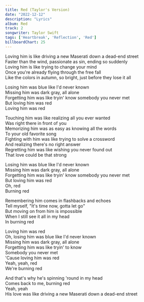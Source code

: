 ```yaml
---
title: Red (Taylor's Version)
date: "2022-12-12"
description: "Lyrics"
album: Red
track: 2
songwriter: Taylor Swift
tags: ['Heartbreak', 'Reflection', 'Red']
billboardChart: 25
---
```


<p className="verse-one">
Loving him is like driving a new Maserati down a dead-end street <br />
Faster than the wind, passionate as sin, ending so suddenly <br />
Loving him is like trying to change your mind <br />
Once you're already flying through the free fall <br />
Like the colors in autumn, so bright, just before they lose it all <br />
</p>
<p className="chorus">
Losing him was blue like I'd never known <br />
Missing him was dark gray, all alone <br />
Forgetting him was like tryin' know somebody you never met <br />
But loving him was red <br />
Loving him was red <br />
</p>
<p className='verse-two'>
Touching him was like realizing all you ever wanted <br />
Was right there in front of you <br />
Memorizing him was as easy as knowing all the words <br />
To your old favorite song <br />
Fighting with him was like trying to solve a crossword <br />
And realizing there's no right answer <br />
Regretting him was like wishing you never found out <br />
That love could be that strong <br />
</p>
<p className="chorus">
Losing him was blue like I'd never known <br />
Missing him was dark gray, all alone <br />
Forgetting him was like tryin' know somebody you never met <br />
But loving him was red <br />
Oh, red <br />
Burning red <br />
</p>
<p className="bridge">
Remembering him comes in flashbacks and echoes <br />
Tell myself, "It's time now, gotta let go" <br />
But moving on from him is impossible <br />
When I still see it all in my head <br />
In burning red <br />
</p>
<p className="chorus">
Loving him was red <br />
Oh, losing him was blue like I'd never known <br />
Missing him was dark gray, all alone <br />
Forgetting him was like tryin' to know <br />
Somebody you never met <br />
'Cause loving him was red <br />
Yeah, yeah, red <br />
We're burning red <br />
</p>
<p className='outro'>
And that's why he's spinning 'round in my head <br />
Comes back to me, burning red <br />
Yeah, yeah <br />
His love was like driving a new Maserati down a dead-end street <br />
</p>
